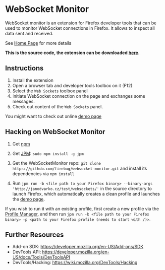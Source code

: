 WebSocket Monitor
=================
WebSocket monitor is an extension for Firefox developer tools that can be
used to monitor WebSocket connections in Firefox. It allows to inspect all
data sent and received.

See [Home Page](https://github.com/firebug/websocket-monitor/wiki)
for more details

**This is the source code, the extension can be downloaded [here](https://addons.mozilla.org/en-US/firefox/addon/websocket-monitor).**

Instructions
------------
1. Install the extension
3. Open a browser tab and developer tools toolbox on it (F12)
4. Select the `Web Sockets` toolbox panel
5. Initiate WebSocket connection on the page and exchanges some messages.
6. Check out content of the `Web Sockets` panel.

You might want to check out online [demo page](http://janodvarko.cz/test/websockets/)

Hacking on WebSocket Monitor
----------------------------
1. Get [npm](https://www.npmjs.com/)

2. Get [JPM](https://developer.mozilla.org/en-US/Add-ons/SDK/Tools/jpm): `sudo npm install -g jpm`

3. Get the WebSocketMonitor repo: `git clone https://github.com/firebug/websocket-monitor.git` and install its dependencies via `npm install`

4. Run `jpm run -b <file path to your Firefox binary> --binary-args 'http://janodvarko.cz/test/websockets/'` in the source directory to launch Firefox, which automatically creates a clean profile and launches the [demo page](http://janodvarko.cz/test/websockets/).

If you wish to run it with an existing profile, first create a new profile via the [Profile Manager](https://support.mozilla.org/en-US/kb/profile-manager-create-and-remove-firefox-profiles), and then run `jpm run -b <file path to your Firefox binary> -p <path to your Firefox profile (needs to start with /)>`.

Further Resources
-----------------
* Add-on SDK: https://developer.mozilla.org/en-US/Add-ons/SDK
* DevTools API: https://developer.mozilla.org/en-US/docs/Tools/DevToolsAPI
* DevTools/Hacking: https://wiki.mozilla.org/DevTools/Hacking
